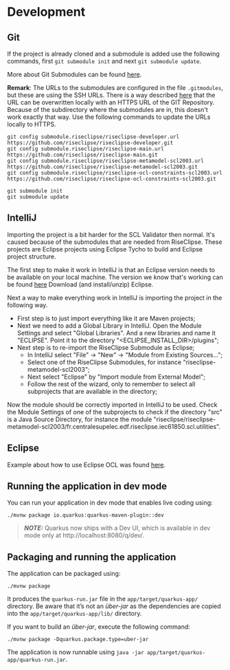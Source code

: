 <!--
SPDX-FileCopyrightText: 2022 Alliander N.V.

SPDX-License-Identifier: Apache-2.0
-->

# Development

## Git

If the project is already cloned and a submodule is added use the following commands, first `git submodule init` and
next `git submodule update`.

More about Git Submodules can be found [here](https://git-scm.com/book/en/v2/Git-Tools-Submodules).

**Remark**: The URLs to the submodules are configured in the file `.gitmodules`, but these are using the SSH URLs. There
is a way described [here](https://git-scm.com/book/en/v2/Git-Tools-Submodules) that the URL can be overwritten locally
with an HTTPS URL of the GIT Repository. Because of the subdirectory where the submodules are in, this doesn't work
exactly that way. Use the following commands to update the URLs locally to HTTPS.

```
git config submodule.riseclipse/riseclipse-developer.url https://github.com/riseclipse/riseclipse-developer.git
git config submodule.riseclipse/riseclipse-main.url https://github.com/riseclipse/riseclipse-main.git
git config submodule.riseclipse/riseclipse-metamodel-scl2003.url https://github.com/riseclipse/riseclipse-metamodel-scl2003.git
git config submodule.riseclipse/riseclipse-ocl-constraints-scl2003.url https://github.com/riseclipse/riseclipse-ocl-constraints-scl2003.git

git submodule init
git submodule update
```

## IntelliJ

Importing the project is a bit harder for the SCL Validator then normal. It's caused because of the submodules that are
needed from RiseClipse. These projects are Eclipse projects using Eclipse Tycho to build and Eclipse project structure.

The first step to make it work in IntelliJ is that an Eclipse version needs to be available on your local machine. The
version we know that's working can be found [here](https://www.eclipse.org/downloads/packages/release/2019-06/r)
Download (and install/unzip) Eclipse.

Next a way to make everything work in IntelliJ is importing the project in the following way.

- First step is to just import everything like it are Maven projects;
- Next we need to add a Global Library in IntelliJ. Open the Module Settings and select "Global Libraries". And a new
  libraries and name it "ECLIPSE". Point it to the directory "<ECLIPSE_INSTALL_DIR>/plugins";
- Next step is to re-import the RiseClipse Submodule as Eclipse;
  - In IntelliJ select "File" -> "New" -> "Module from Existing Sources...";
  - Select one of the RiseClipse Submodules, for instance "riseclipse-metamodel-scl2003";
  - Next select "Eclipse" by "Import module from External Model";
  - Follow the rest of the wizard, only to remember to select all subprojects that are available in the directory;

Now the module should be correctly imported in IntelliJ to be used. Check the Module Settings of one of the subprojects
to check if the directory "src" is a Java Source Directory, for instance the module
"riseclipse/riseclipse-metamodel-scl2003/fr.centralesupelec.edf.riseclipse.iec61850.scl.utilities".

## Eclipse

Example about how to use Eclipse OCL was found
[here](https://help.eclipse.org/latest/index.jsp?topic=%2Forg.eclipse.ocl.doc%2Fhelp%2FPivotStandalone.html).

## Running the application in dev mode

You can run your application in dev mode that enables live coding using:

```shell script
./mvnw package io.quarkus:quarkus-maven-plugin::dev
```

> **_NOTE:_**  Quarkus now ships with a Dev UI, which is available in dev mode only at http://localhost:8080/q/dev/.

## Packaging and running the application

The application can be packaged using:

```shell script
./mvnw package
```

It produces the `quarkus-run.jar` file in the `app/target/quarkus-app/` directory. Be aware that it’s not an _über-jar_
as the dependencies are copied into the `app/target/quarkus-app/lib/` directory.

If you want to build an _über-jar_, execute the following command:

```shell script
./mvnw package -Dquarkus.package.type=uber-jar
```

The application is now runnable using `java -jar app/target/quarkus-app/quarkus-run.jar`.

